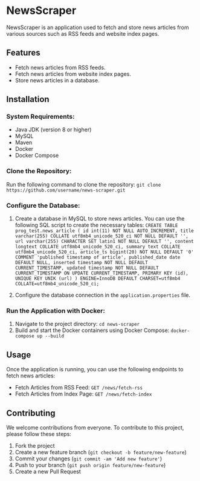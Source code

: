 # NewsScraper

NewsScraper is an application used to fetch and store news articles from various sources such as RSS feeds and website index pages.

## Features

- Fetch news articles from RSS feeds.
- Fetch news articles from website index pages.
- Store news articles in a database.

## Installation

### System Requirements:

- Java JDK (version 8 or higher)
- MySQL
- Maven
- Docker
- Docker Compose

### Clone the Repository:
Run the following command to clone the repository:
`
git clone https://github.com/username/news-scraper.git
`

### Configure the Database:

1. Create a database in MySQL to store news articles.
You can use the following SQL script to create the necessary tables:
`CREATE TABLE prog_test.news_article (
  id int(11) NOT NULL AUTO_INCREMENT,
  title varchar(255) COLLATE utf8mb4_unicode_520_ci NOT NULL DEFAULT '',
  url varchar(255) CHARACTER SET latin1 NOT NULL DEFAULT '',
  content longtext COLLATE utf8mb4_unicode_520_ci,
  summary text COLLATE utf8mb4_unicode_520_ci,
  article_ts bigint(20) NOT NULL DEFAULT '0' COMMENT 'published timestamp of article',
  published_date date DEFAULT NULL,
  inserted timestamp NOT NULL DEFAULT CURRENT_TIMESTAMP,
  updated timestamp NOT NULL DEFAULT CURRENT_TIMESTAMP ON UPDATE CURRENT_TIMESTAMP,
  PRIMARY KEY (id),
  UNIQUE KEY UNIK (url)
) ENGINE=InnoDB DEFAULT CHARSET=utf8mb4 COLLATE=utf8mb4_unicode_520_ci;`

3. Configure the database connection in the `application.properties` file.

### Run the Application with Docker:

1. Navigate to the project directory:
`cd news-scraper`
2. Build and start the Docker containers using Docker Compose:
`docker-compose up --build`

## Usage

Once the application is running, you can use the following endpoints to fetch news articles:

- Fetch Articles from RSS Feed:
`GET /news/fetch-rss`
- Fetch Articles from Index Page:
`GET /news/fetch-index`

## Contributing

We welcome contributions from everyone. To contribute to this project, please follow these steps:

1. Fork the project
2. Create a new feature branch (`git checkout -b feature/new-feature`)
3. Commit your changes (`git commit -am 'Add new feature'`)
4. Push to your branch (`git push origin feature/new-feature`)
5. Create a new Pull Request
  
